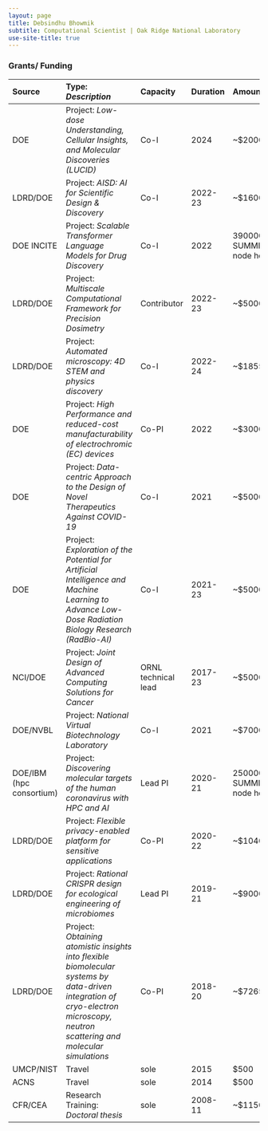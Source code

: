 ```yaml
---
layout: page
title: Debsindhu Bhowmik
subtitle: Computational Scientist | Oak Ridge National Laboratory  
use-site-title: true
---
```


### **Grants/ Funding**    

| Source | Type: _Description_ | Capacity | Duration | Amount |   
| :------ | :--- | :--- | :--- | :--- | 
| DOE | Project: _Low-dose Understanding, Cellular Insights, and Molecular Discoveries (LUCID)_ | Co-I | 2024 | ~$2000000 |  
| LDRD/DOE | Project: _AISD: AI for Scientific Design & Discovery_ | Co-I | 2022-23 | ~$1600000 |  
| DOE INCITE | Project: _Scalable Transformer Language Models for Drug Discovery_ | Co-I | 2022 | 390000 SUMMIT node hours |  
| LDRD/DOE | Project: _Multiscale Computational Framework for Precision Dosimetry_ | Contributor | 2022-23 | ~$500000 |  
| LDRD/DOE | Project: _Automated microscopy: 4D STEM and physics discovery_ | Co-I | 2022-24 | ~$1855000 | 
| DOE | Project: _High Performance and reduced-cost manufacturability of electrochromic (EC) devices_ | Co-PI | 2022 | ~$300000 | 
| DOE | Project: _Data-centric Approach to the Design of Novel Therapeutics Against COVID-19_ | Co-I | 2021 | ~$500000 | 
| DOE | Project: _Exploration of the Potential for Artificial Intelligence and Machine Learning to Advance Low-Dose Radiation Biology Research (RadBio-AI)_ | Co-I | 2021-23 | ~$5000000 |  
| NCI/DOE | Project: _Joint Design of Advanced Computing Solutions for Cancer_ | ORNL technical lead  | 2017-23 | ~$500000 | 
| DOE/NVBL | Project: _National Virtual Biotechnology Laboratory_ | Co-I | 2021 | ~$700000 |  
| DOE/IBM (hpc consortium) | Project: _Discovering molecular targets of the human coronavirus with HPC and AI_ | Lead PI | 2020-21 | 250000 SUMMIT node hours | 
| LDRD/DOE | Project: _Flexible privacy-enabled platform for sensitive applications_ | Co-PI | 2020-22 | ~$1040000 |
| LDRD/DOE | Project: _Rational CRISPR design for ecological engineering of microbiomes_ | Lead PI | 2019-21 | ~$900000 |
| LDRD/DOE | Project: _Obtaining atomistic insights into flexible biomolecular systems by data-driven integration of cryo-electron microscopy, neutron scattering and molecular simulations_ | Co-PI | 2018-20 | ~$726538 |
| UMCP/NIST | Travel | sole | 2015 | $500 |
| ACNS | Travel | sole | 2014 | $500 |
| CFR/CEA | Research Training: _Doctoral thesis_ | sole | 2008-11 | ~$115000 |

